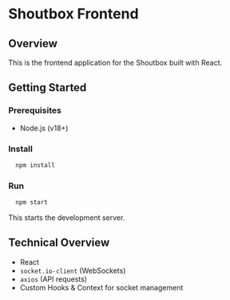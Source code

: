# Shoutbox Frontend

## Overview

This is the frontend application for the Shoutbox built with React.

## Getting Started

### Prerequisites

*   Node.js (v18+)

### Install
```bash
  npm install
```

### Run

```bash
  npm start
```

This starts the development server.

## Technical Overview

*   React
*   `socket.io-client` (WebSockets)
*   `axios` (API requests)
*   Custom Hooks & Context for socket management